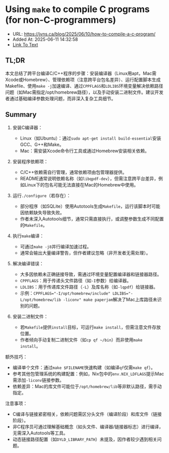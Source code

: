 # Using `make` to compile C programs (for non-C-programmers)
- URL: https://jvns.ca/blog/2025/06/10/how-to-compile-a-c-program/
- Added At: 2025-06-11 14:32:58
- [Link To Text](2025-06-11-using-`make`-to-compile-c-programs-(for-non-c-programmers)_raw.md)

## TL;DR


本文总结了跨平台编译C/C++程序的步骤：安装编译器（Linux用apt，Mac需Xcode或Homebrew）、管理依赖项（注意跨平台包名差异）、运行配置脚本生成Makefile、使用`make -j`加速编译、通过`CPPFLAGS`和`LDLIBS`环境变量解决依赖路径问题（如Mac需指定/opt/homebrew路径），以及手动安装二进制文件。建议开发者通过基础编译参数处理问题，而非深入复杂工具细节。

## Summary


1. 安装C编译器：  
   - Linux（如Ubuntu）：通过`sudo apt-get install build-essential`安装GCC、G++和Make。  
   - Mac：需安装Xcode命令行工具或通过Homebrew安装相关依赖。

2. 安装程序依赖项：  
   - C/C++依赖需自行管理，通常依赖项由包管理器提供。  
   - README通常说明依赖名称（如`libqpdf-dev`），但需注意跨平台差异，例如Linux下的包名可能无法直接在Mac的Homebrew中使用。

3. 运行`./configure`（若存在）：  
   - 部分程序（如SQLite）使用Autotools生成`Makefile`，运行该脚本时可能因依赖缺失导致失败。  
   - 作者未深入Autotools细节，通常只需直接执行，或调整参数生成不同配置的`Makefile`。

4. 执行`make`编译：  
   - 可通过`make -j8`并行编译加速过程。  
   - 通常会输出大量编译警告，但作者建议忽略（非开发者无需处理）。

5. 解决编译错误：  
   - 大多因依赖未正确链接导致，需通过环境变量配置编译器和链接器路径。  
   - `CPPFLAGS`：用于传递头文件路径（如`-I`参数）给编译器。  
   - `LDLIBS`：用于传递库文件路径（`-L`）及库名称（如`-lqpdf`）给链接器。  
   - 示例：`CPPFLAGS="-I/opt/homebrew/include" LDLIBS="-L/opt/homebrew/lib -liconv" make paperjam`解决了Mac上库路径未识别的问题。

6. 安装二进制文件：  
   - 若`Makefile`提供`install`目标，可运行`make install`，但需注意文件存放位置。  
   - 作者倾向手动复制二进制文件（如`cp qf ~/bin`）而非使用`make install`。

额外技巧：  
   - 编译单个文件：通过`make $FILENAME`快速构建（如编译`qf`仅需`make qf`）。  
   - 参考其他包管理系统的构建配置：例如，Nix包中的`env.NIX_LDFLAGS`提示Mac需添加`-liconv`链接参数。  
   - 依赖差异：Mac的库文件可能位于`/opt/homebrew/lib`等非默认路径，需手动指定。  

注意事项：  
   - C编译与链接紧密相关，依赖问题需区分头文件（编译阶段）和库文件（链接阶段）。  
   - 非C程序员可通过理解基础概念（如头文件、编译器/链接器标志）进行编译，无需深入Autotools等工具。  
   - 动态链接路径配置（如`DYLD_LIBRARY_PATH`）未提及，因作者较少遇到相关问题。

